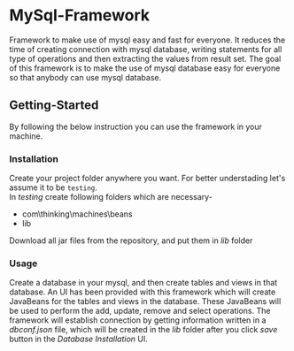 # MySql-Framework
Framework to make use of mysql easy and fast for everyone. It reduces the time of creating connection with mysql database, writing statements for all type of operations and then extracting the values from result set. The goal of this framework is to make the use of mysql database easy for everyone so that anybody can use mysql database.

## Getting-Started    
By following the below instruction you can use the framework in your machine.    

### Installation    
Create your project folder anywhere you want. For better understading let's assume it to be `testing`.     
In *testing* create following folders which are necessary-
* com\thinking\machines\beans
* lib   

Download all jar files from the repository, and put them in *lib* folder    


### Usage    

Create a database in your mysql, and then create tables and views in that database. An UI has been provided with this framework which will create JavaBeans for the tables and views in the database. These JavaBeans will be used to perform the add, update, remove and select operations. The framework will establish connection by getting information written in a *dbconf.json* file, which will be created in the *lib* folder after you click *save* button in the *Database Installation* UI.



